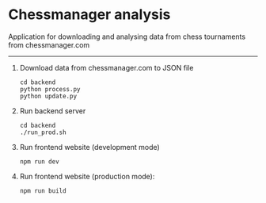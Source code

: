 # Chessmanager analysis

Application for downloading and analysing data from chess tournaments from chessmanager.com

---

1. Download data from chessmanager.com to JSON file

    ```
    cd backend
    python process.py
    python update.py
    ```

2. Run backend server
    ```
    cd backend
    ./run_prod.sh
    ```

3. Run frontend website (development mode)
    ```
    npm run dev
    ```

4. Run frontend website (production mode):
    ```
    npm run build
    ```